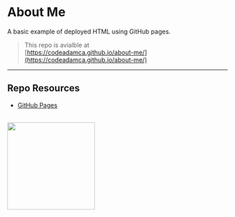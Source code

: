 # About Me

A basic example of deployed HTML using GitHub pages.

> This repo is avialble at  
> [https://codeadamca.github.io/about-me/](https://codeadamca.github.io/about-me/)

---

## Repo Resources

- [GitHub Pages](https://pages.github.com/)

<br>
<a href="https://codeadam.ca">
<img src="https://cdn.codeadam.ca/images@1.0.0/codeadam-logo-coloured-horizontal.png" width="200">
</a>


